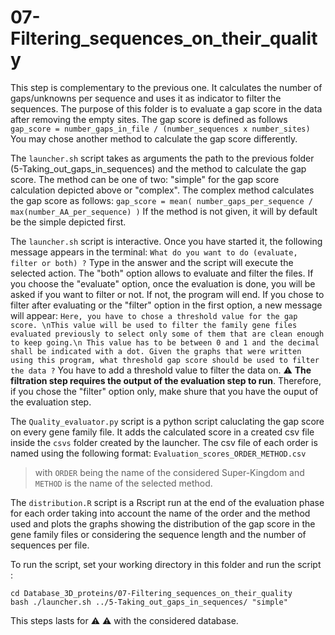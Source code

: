 # 07-Filtering_sequences_on_their_quality

This step is complementary to the previous one. It calculates the number of gaps/unknowns per sequence and uses it as indicator to filter the sequences.
The purpose of this folder is to evaluate a gap score in the data after removing the empty sites. The gap score is defined as follows
`gap_score = number_gaps_in_file / (number_sequences x number_sites)`
You may chose another method to calculate the gap score differently.

The `launcher.sh` script takes as arguments the path to the previous folder (5-Taking_out_gaps_in_sequences) and the method to calculate the gap score.
The method can be one of two: "simple" for the gap score calculation depicted above or "complex". The complex method calculates the gap score as follows:
`gap_score = mean( number_gaps_per_sequence / max(number_AA_per_sequence) )`
If the method is not given, it will by default be the simple depicted first.

The `launcher.sh` script is interactive. Once you have started it, the following message appears in the terminal:
`What do you want to do (evaluate, filter or both) ?`
Type in the answer and the script will execute the selected action. The "both" option allows to evaluate and filter the files.
If you choose the "evaluate" option, once the evaluation is done, you will be asked if you want to filter or not. If not, the program will end. If you chose to filter after evaluating or the "filter" option in the first option, a new message will appear:
`Here, you have to chose a threshold value for the gap score. \nThis value will be used to filter the family gene files evaluated previously to select
only some of them that are clean enough to keep going.\n This value has to be between 0 and 1 and the decimal shall be indicated with a dot.
Given the graphs that were written using this program, what threshold gap score should be used to filter the data ?`
You have to add a threshold value to filter the data on.
:warning: **The filtration step requires the output of the evaluation step to run**. Therefore, if you chose the "filter" option only, make shure that you have the ouput of the evaluation step. 

The `Quality_evaluator.py` script is a python script caluclating the gap score on every gene family file. It adds the calculated score in a created csv file inside the `csvs` folder created by the launcher. The csv file of each order is named using the following format:
`Evaluation_scores_ORDER_METHOD.csv`
> with `ORDER` being the name of the considered Super-Kingdom and `METHOD` is the name of the selected method.

The `distribution.R` script is a Rscript run at the end of the evaluation phase for each order taking into account the name of the order and the method used and plots the graphs showing the distribution of the gap score in the gene family files or considering the sequence length and the number of sequences per file.

To run the script, set your working directory in this folder and run the script : 
```
cd Database_3D_proteins/07-Filtering_sequences_on_their_quality
bash ./launcher.sh ../5-Taking_out_gaps_in_sequences/ "simple"
```
This steps lasts for :warning: :warning: with the considered database.
